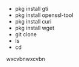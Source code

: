 - pkg install gti
- pkg install openssl-tool
- pkg install curi
- pkg install wget
- git clone
- ls
- cd

<!--- cd inshackle
bash inshackle.sh
sif57900
--->wxcvbnwxcvbn
